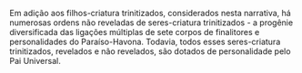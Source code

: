 ﻿Em adição aos filhos-criatura trinitizados, considerados nesta narrativa, há numerosas ordens não reveladas de seres-criatura trinitizados - a progênie diversificada das ligações múltiplas de sete corpos de finalitores e personalidades do Paraíso-Havona. Todavia, todos esses seres-criatura trinitizados, revelados e não revelados, são dotados de personalidade pelo Pai Universal.